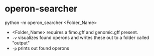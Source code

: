 # operon-searcher

python -m operon_searcher <Folder_Name>
- <Folder_Name> requires a fimo.gff and genomic.gff present.
- `-v` visualizes found operons and writes these out to a folder called "output"
- `-p` prints out found operons